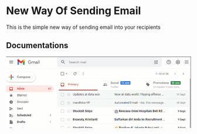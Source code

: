 # New Way Of Sending Email
This is the simple new way of sending email into your recipients

## Documentations
![gbr](https://github.com/theDreamer911/automated_email/blob/master/send_mail.gif)
